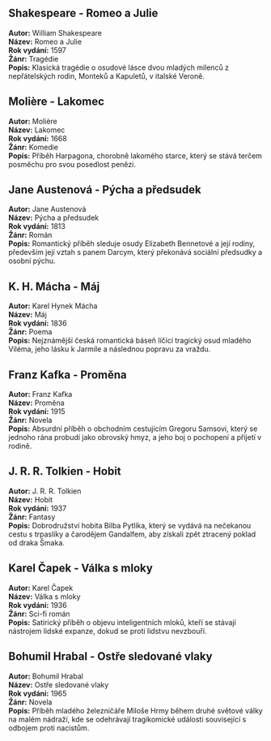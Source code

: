 ## Shakespeare - Romeo a Julie

**Autor:** William Shakespeare  
**Název:** Romeo a Julie  
**Rok vydání:** 1597  
**Žánr:** Tragédie  
**Popis:** Klasická tragédie o osudové lásce dvou mladých milenců z nepřátelských rodin, Monteků a Kapuletů, v italské Veroně.

## Molière - Lakomec

**Autor:** Molière  
**Název:** Lakomec  
**Rok vydání:** 1668  
**Žánr:** Komedie  
**Popis:** Příběh Harpagona, chorobně lakomého starce, který se stává terčem posměchu pro svou posedlost penězi.

## Jane Austenová - Pýcha a předsudek

**Autor:** Jane Austenová  
**Název:** Pýcha a předsudek  
**Rok vydání:** 1813  
**Žánr:** Román  
**Popis:** Romantický příběh sleduje osudy Elizabeth Bennetové a její rodiny, především její vztah s panem Darcym, který překonává sociální předsudky a osobní pýchu.

## K. H. Mácha - Máj

**Autor:** Karel Hynek Mácha  
**Název:** Máj  
**Rok vydání:** 1836  
**Žánr:** Poema  
**Popis:** Nejznámější česká romantická báseň líčící tragický osud mladého Viléma, jeho lásku k Jarmile a následnou popravu za vraždu.

## Franz Kafka - Proměna

**Autor:** Franz Kafka  
**Název:** Proměna  
**Rok vydání:** 1915  
**Žánr:** Novela  
**Popis:** Absurdní příběh o obchodním cestujícím Gregoru Samsovi, který se jednoho rána probudí jako obrovský hmyz, a jeho boj o pochopení a přijetí v rodině.

## J. R. R. Tolkien - Hobit

**Autor:** J. R. R. Tolkien  
**Název:** Hobit  
**Rok vydání:** 1937  
**Žánr:** Fantasy  
**Popis:** Dobrodružství hobita Bilba Pytlíka, který se vydává na nečekanou cestu s trpaslíky a čarodějem Gandalfem, aby získali zpět ztracený poklad od draka Šmaka.

## Karel Čapek - Válka s mloky

**Autor:** Karel Čapek  
**Název:** Válka s mloky  
**Rok vydání:** 1936  
**Žánr:** Sci-fi román  
**Popis:** Satirický příběh o objevu inteligentních mloků, kteří se stávají nástrojem lidské expanze, dokud se proti lidstvu nevzbouří.

## Bohumil Hrabal - Ostře sledované vlaky

**Autor:** Bohumil Hrabal  
**Název:** Ostře sledované vlaky  
**Rok vydání:** 1965  
**Žánr:** Novela  
**Popis:** Příběh mladého železničáře Miloše Hrmy během druhé světové války na malém nádraží, kde se odehrávají tragikomické události související s odbojem proti nacistům.
